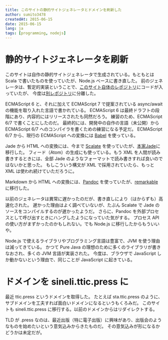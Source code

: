 ```yaml
---
title: このサイトの静的サイトジェネレータとドメインを刷新した
author: sumito3478
createdAt: 2015-06-15
date: 2015-06-15
lang: ja
tags: [programming, nodejs]
---
```


# 静的サイトジェネレータを刷新

このサイトは自作の静的サイトジェネレータで生成されている。もともとは Scala で書いたものを使っていたが、Node.js ベースに書き直した。
前のジェネレータは、暫定的実装ということで、[このサイト自体のレポジトリ](https://github.com/sumito3478/sine-lite-dies)にコードが入っていたが、
今度は[別レポジトリ](https://github.com/katastemattic/contenttic)に分離した。

ECMAScript 6 と、それに加えて ECMAScript 7 で提案されている async/await の機能を取り入れた言語で書かれている。
ECMAScript 6 は最終ドラフトの段階にあり、内容的にはリリースされたも同然だろう。
練習のため、ECMAScript 6/7 で書くことにしたのだ。
最終的には、開発中の自作の言語（未公開）から ECMAScript 6/7 へのコンパイラを書くための練習になる予定だ。
ECMAScript 6/7 から、現行の ECMAScript への変換には [Babel](https://github.com/babel/babel) を使っている。

Jade から HTML への変換には、今まで [Scalate](https://github.com/scalate/scalate) を使っていたが、[本家Jade](https://github.com/jadejs/jade)に移行した。
フィード（Atom）の生成にも使っている。もう XML を人間が読み書きするときには、全部 Jade のようなフォーマットで読み書きすれば良いのではないかと思った。
もしこういう構文が XML で採用されていたら、もっと XML は使われ続けていただろうに。

Markdown から HTML への変換には、[Pandoc](http://pandoc.org/) を使っていたが、[remarkable](https://github.com/jonschlinkert/remarkable) に移行した。

以前のジェネレータは異常に遅かったのだが、書き直しにより（はからずも）高速化された。
遅かった理由はよく調べていないが、たぶん Scalate で Jade のソースをコンパイルするのが遅かったようだ。
さらに、Pandoc を外部プロセスとして呼び出すときにハングしたようになっていた気がする。
プロセス API の使い方がまずかったのかもしれない。でも Node.js に移行したからもういいや。

Node.js で使えるライブラリやプログラミング言語は豊富で、JVM を使う理由は減ってきている。
かつて Pure Java の理想のために多くのライブラリが書きなおされ、多くの JVM 言語が実装された。
今度は、ブラウザで JavaScript しか動かないという理由で、同じことが JavaScript に起きている。

# ドメインを sineli.ttic.press に

最近 ttic.press というドメインを取得した。
たとえば sta.ttic.press のように、サブドメインを工夫すれば面白いドメインになるというもくろみだ。
このサイトも sineli.ttic.press に移行する。以前のドメインからはリダイレクトする。

TLD が .press なのは、最近出版（特に電子出版）に興味があり、出版会のようなものを始めたいという意気込みからきたものだ。
その意気込みが形になるかどうかは未定だが。

